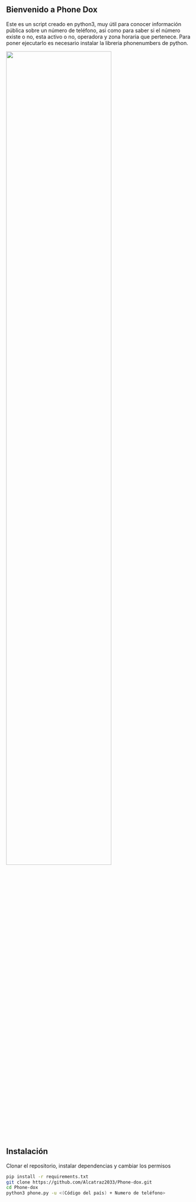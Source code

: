 ## Bienvenido a Phone Dox

Este es un script creado en python3, muy útil para conocer información pública sobre un número de teléfono, asi como para saber si el número existe o no,
esta activo o no, operadora y zona horaria que pertenece. Para poner ejecutarlo es necesario instalar la libreria phonenumbers de python.

<p align="left">
	<img src="https://i.imgur.com/nDfzUI8.png" width="75%" height="75%" align="">
</p>

## Instalación

Clonar el repositorio, instalar dependencias y cambiar los permisos

```sh
pip install -r requirements.txt
git clone https://github.com/Alcatraz2033/Phone-dox.git
cd Phone-dox
python3 phone.py -u <(Código del país) + Numero de teléfono>
```
